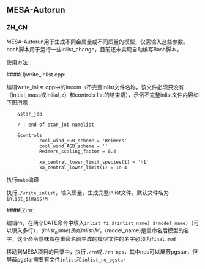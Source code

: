## MESA-Autorun
### ZH_CN
MESA-Autorun用于生成不同金属量或不同质量的模型，仅需输入这些参数。
bash脚本用于运行一些inlist_change，目前还未实现自动编写Bash脚本。

使用方法：

####(1)write_inlist.cpp:

编辑write_inlist.cpp中的incom（不完整inlist文件名称，该文件必须只没有（initial_mass或inliial_z）和controls list的结束语），示例不完整inlist文件内容如下图所示
       
        &star_job

        / ! end of star_job namelist

        &controls
                cool_wind_RGB_scheme = 'Reimers'
                cool_wind_AGB_scheme = ''
                Reimers_scaling_factor = 0.4

                xa_central_lower_limit_species(1) = 'h1'
                xa_central_lower_limit(1) = 1e-4

执行`make`编译

执行`./write_inlist`，输入质量，生成完整inlist文件，默认文件名为`inlist_$(mass)M`

####(2)rn:

编辑rn，在两个DATE命令中填入`inlist_fi $(inlist_name) $(model_name)`（可以填入多行），$(inlist_name)例如inlist_1M，$(model_name)是重命名后模型的名字，这个命令意味着在重命名前生成的模型文件的名字必须为`final.mod`

移动到MESA项目的目录中，执行`./rn`或`./rn nps`，其中nps可以屏蔽pgstar，但屏蔽pgstar需要有文件`inlist`和`inlist_no_pgstar`
